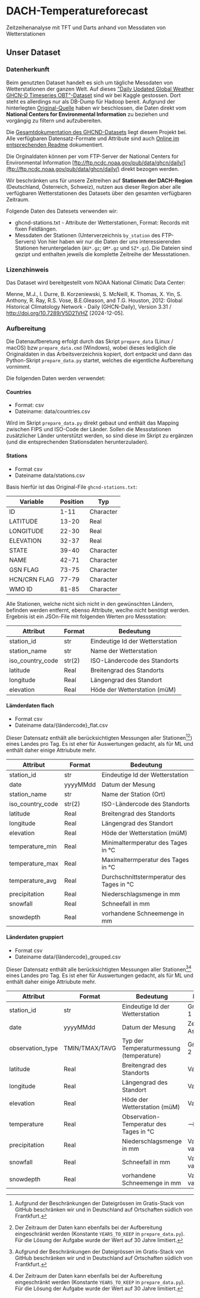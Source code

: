 # DACH-Temperatureforecast

Zeitzeihenanalyse mit TFT und Darts anhand von Messdaten von Wetterstationen

## Unser Dataset

### Datenherkunft

Beim genutzten Dataset handelt es sich um tägliche Messdaten von Wetterstationen der ganzen Welt. 
Auf dieses 
["Daily Updated Global Weather GHCN-D Timeseries OBT"-Dataset](https://www.kaggle.com/datasets/fabianintech/daily-updated-global-weather-ghcn-d-timeseries-obt?resource=download) 
sind wir bei Kaggle gestossen. Dort steht es allerdings nur als DB-Dump für Hadoop bereit. Aufgrund
der hinterlegten 
[Original-Quelle](https://www.ncei.noaa.gov/products/land-based-station/global-historical-climatology-network-daily)
haben wir beschlossen, die Daten direkt vom **National Centers for Environmental Information** zu 
beziehen und vorgängig zu filtern und aufzubereiten.

Die [Gesamtdokumentation des GHCND-Datasets](./GHCND_documentation.pdf) liegt diesem Projekt bei.
Alle verfügbaren Datensatz-Formate und Attribute sind auch 
[Online im entsprechenden Readme](https://www1.ncdc.noaa.gov/pub/data/ghcn/daily/readme.txt) 
dokumentiert.

Die Orginaldaten können per vom FTP-Server der National Centers for Environmental Information
[ftp://ftp.ncdc.noaa.gov/pub/data/ghcn/daily/](ftp://ftp.ncdc.noaa.gov/pub/data/ghcn/daily/) direkt 
bezogen werden. 

Wir beschränken uns für unsere Zeitreihen auf **Stationen der DACH-Region** (Deutschland, Österreich, 
Schweiz), nutzen aus dieser Region aber alle verfügbaren Wetterstationen des Datasets über den
gesamten verfügbaren Zeitraum. 

Folgende Daten des Datesets verwenden wir:

- ghcnd-stations.txt - Attribute der Wetterstationen, Format: Records mit fixen Feldlängen.
- Messdaten der Stationen (Unterverzeichnis `by_station` des FTP-Servers) Von hier haben wir nur
  die Daten der uns interessierenden Stationen heruntergeladen (`AU*.gz`; `GM*.gz` und `SZ*.gz`). Die
  Dateien sind gezipt und enthalten jeweils die komplette Zeitreihe der Messstationen.

### Lizenzhinweis

Das Dataset wird bereitgestellt vom NOAA National Climatic Data Center:

Menne, M.J., I. Durre, B. Korzeniewski, S. McNeill, K. Thomas, X. Yin, S. Anthony, R. Ray, 
R.S. Vose, B.E.Gleason, and T.G. Houston, 2012: Global Historical Climatology Network - 
Daily (GHCN-Daily), Version 3.31 / http://doi.org/10.7289/V5D21VHZ [2024-12-05].

### Aufbereitung

Die Datenaufberetung erfolgt durch das Skript `prepare_data` (Linux / macOS) bzw `prepare_data.cmd` 
(Windows), wobei dieses lediglich die Originaldaten in das Arbeitsverzeichnis kopiert, dort entpackt 
und dann das Python-Skript `prepare_data.py` startet, welches die eigentliche Aufbereitung vornimmt.

Die folgenden Daten werden verwendet:

#### Countries

- Format: csv
- Dateiname: data/countries.csv

Wird im Skript `prepare_data.py` direkt gebaut und enthält das Mapping zwischen FIPS und ISO-Code
der Länder. Sollen die Messstationen zusätzlicher Länder unterstützt werden, so sind diese im 
Skript zu ergänzen (und die entsprechenden Stationsdaten herunterzuladen). 

#### Stations

- Format csv
- Dateiname data/stations.csv

Basis hierfür ist das Original-File `ghcnd-stations.txt`:

| Variable     | Position | Typ       |
| ------------ | -------- | --------- |
| ID           |  1-11    | Character |
| LATITUDE     | 13-20    | Real      |
| LONGITUDE    | 22-30    | Real      |
| ELEVATION    | 32-37    | Real      |
| STATE        | 39-40    | Character |
| NAME         | 42-71    | Character |
| GSN FLAG     | 73-75    | Character |
| HCN/CRN FLAG | 77-79    | Character |
| WMO ID       | 81-85    | Character |

Alle Stationen, welche nicht sich nicht in den gewünschten Ländern, befinden werden entfernt, 
ebenso Attribute, weclhe nicht benötigt werden. Ergebnis ist ein JSOn-File mit folgenden Werten
pro Messstation:

| Attribut         | Format  | Bedeutung |
| ---------------- | ------- | ---------- |
| station_id       | str     | Eindeutige Id der Wetterstation |
| station_name     | str     | Name der Wetterstation |
| iso_country_code | str(2)  | ISO-Ländercode des Standorts |
| latitude         | Real    | Breitengrad des Standorts |
| longitude        | Real    | Längengrad des Standort |
| elevation        | Real    | Höde der Wetterstation (müM) |

#### Lämderdaten flach

- Format csv
- Dateiname data/{ländercode}_flat.csv

Dieser Datensatz enthält alle berücksichtigten Messungen aller Stationen[^1][^2]) eines Landes pro Tag. Es 
ist eher für Auswertungen gedacht, als für ML und enthält daher einige Attriubute mehr.


| Attribut         | Format   | Bedeutung |
| ---------------- | ------- | ---------- |
| station_id       | str      | Eindeutige Id der Wetterstation |
| date             | yyyyMMdd | Datum der Mesung |
| station_name     | str      | Name der Station (Ort) |
| iso_country_code | str(2)   | ISO-Ländercode des Standorts |
| latitude         | Real     | Breitengrad des Standorts |
| longitude        | Real     | Längengrad des Standort |
| elevation        | Real     | Höde der Wetterstation (müM) |
| temperature_min  | Real     | Minimaltermperatur des Tages in °C |
| temperature_max  | Real     | Maximaltermperatur des Tages in °C |
| temperature_avg  | Real     | Durchschnittstermperatur des Tages in °C |
| precipitation    | Real     | Niederschlagsmenge in mm |
| snowfall         | Real     | Schneefall in mm |
| snowdepth        | Real     | vorhandene Schneemenge in mm |

#### Länderdaten gruppiert

- Format csv
- Dateiname data/{ländercode}_grouped.csv

Dieser Datensatz enthält alle berücksichtigten Messungen aller Stationen[^1][^2] eines Landes pro Tag. Es 
ist eher für Auswertungen gedacht, als für ML und enthält daher einige Attriubute mehr.

| Attribut         | Format   | Bedeutung | Nutzung |
| ---------------- | ------- | ---------- | ------- |
| station_id       | str      | Eindeutige Id der Wetterstation | Gruppierung 1 |
| date             | yyyyMMdd | Datum der Mesung | Zeitlicher Aspekt |
| observation_type | TMIN/TMAX/TAVG | Typ der Temperaturmessung (temperature) | Gruppierung 2 |
| latitude         | Real     | Breitengrad des Standorts | Variable fix |
| longitude        | Real     | Längengrad des Standort | Variable fix |
| elevation        | Real     | Höde der Wetterstation (müM) | Variable fix | 
| temperature      | Real     | Observation-Temperatur des Tages in °C | --> Target | 
| precipitation    | Real     | Niederschlagsmenge in mm | Variable variabel |
| snowfall         | Real     | Schneefall in mm | Variable variabel |
| snowdepth        | Real     | vorhandene Schneemenge in mm | Variable variabel |

[^1]: Aufgrund der Beschränkungen der Dateigrössen im Gratis-Stack von GitHub beschränken wir und in Deutschland auf Ortschaften südlich von Frantkfurt.
[^2]: Der Zeitraum der Daten kann ebenfalls bei der Aufbereitung eingeschränkt werden (Konstante `YEARS_TO_KEEP` in `prepare_data.py`). Für die Lösung der Aufgabe wurde der Wert auf 30 Jahre limitiert.